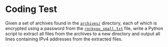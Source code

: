 # Coding Test

Given a set of archives found in the [`archives/`](archives/) directory,
each of which is encrypted using a password from the
[`rockyou_small.txt`](rockyou_small.txt) file, write a Python script to
extract all files from the archives to a new directory and output all lines
containing IPv4 addresses from the extracted files.
